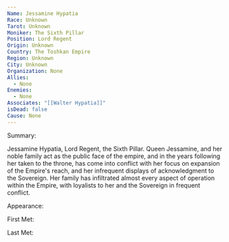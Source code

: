 ```yaml
---
Name: Jessamine Hypatia
Race: Unknown
Tarot: Unknown
Moniker: The Sixth Pillar
Position: Lord Regent
Origin: Unknown
Country: The Toshkan Empire
Region: Unknown
City: Unknown
Organization: None
Allies:
  - None
Enemies:
  - None
Associates: "[[Walter Hypatia]]"
isDead: false
Cause: None
---
```

Summary:

Jessamine Hypatia, Lord Regent, the Sixth Pillar. Queen Jessamine, and her noble family act as the public face of the empire, and in the years following her taken to the throne, has come into conflict with her focus on expansion of the Empire's reach, and her infrequent displays of acknowledgment to the Sovereign. Her family has infiltrated almost every aspect of operation within the Empire, with loyalists to her and the Sovereign in frequent conflict. 

Appearance: 

First Met: 

Last Met: 

